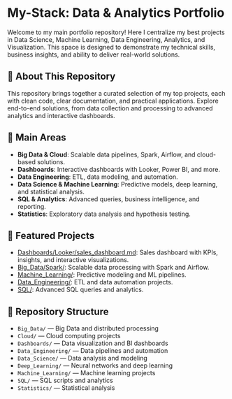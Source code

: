 
# My-Stack: Data & Analytics Portfolio

Welcome to my main portfolio repository! Here I centralize my best projects in Data Science, Machine Learning, Data Engineering, Analytics, and Visualization. This space is designed to demonstrate my technical skills, business insights, and ability to deliver real-world solutions.

## 🚀 About This Repository
This repository brings together a curated selection of my top projects, each with clean code, clear documentation, and practical applications. Explore end-to-end solutions, from data collection and processing to advanced analytics and interactive dashboards.

## 🧩 Main Areas
- **Big Data & Cloud**: Scalable data pipelines, Spark, Airflow, and cloud-based solutions.
- **Dashboards**: Interactive dashboards with Looker, Power BI, and more.
- **Data Engineering**: ETL, data modeling, and automation.
- **Data Science & Machine Learning**: Predictive models, deep learning, and statistical analysis.
- **SQL & Analytics**: Advanced queries, business intelligence, and reporting.
- **Statistics**: Exploratory data analysis and hypothesis testing.

## 🌟 Featured Projects
- [Dashboards/Looker/sales_dashboard.md](Dashboards/Looker/sales_dashboard.md): Sales dashboard with KPIs, insights, and interactive visualizations.
- [Big_Data/Spark/](Big_Data/Spark/): Scalable data processing with Spark and Airflow.
- [Machine_Learning/](Machine_Learning/): Predictive modeling and ML pipelines.
- [Data_Engineering/](Data_Engineering/): ETL and data automation projects.
- [SQL/](SQL/): Advanced SQL queries and analytics.

## 📂 Repository Structure
- `Big_Data/` — Big Data and distributed processing
- `Cloud/` — Cloud computing projects
- `Dashboards/` — Data visualization and BI dashboards
- `Data_Engineering/` — Data pipelines and automation
- `Data_Science/` — Data analysis and modeling
- `Deep_Learning/` — Neural networks and deep learning
- `Machine_Learning/` — Machine learning projects
- `SQL/` — SQL scripts and analytics
- `Statistics/` — Statistical analysis
